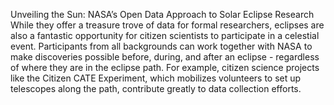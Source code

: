 Unveiling the Sun: NASA’s Open Data Approach to Solar Eclipse Research 
 While they offer a treasure trove of data for formal researchers, eclipses are also a fantastic opportunity for citizen scientists to participate in a celestial event. Participants from all backgrounds can work together with NASA to make discoveries possible before, during, and after an eclipse - regardless of where they are in the eclipse path. For example, citizen science projects like the Citizen CATE Experiment, which mobilizes volunteers to set up telescopes along the path, contribute greatly to data collection efforts.